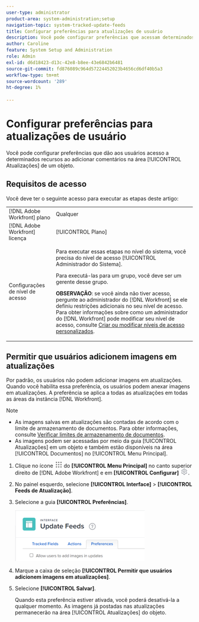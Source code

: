```yaml
---
user-type: administrator
product-area: system-administration;setup
navigation-topic: system-tracked-update-feeds
title: Configurar preferências para atualizações de usuário
description: Você pode configurar preferências que acessam determinados recursos quando os usuários adicionam comentários na área [!UICONTROL Atualizações] de um objeto.
author: Caroline
feature: System Setup and Administration
role: Admin
exl-id: d6d18423-d13c-42e8-b8ee-43e6842b6481
source-git-commit: fd876089c964d57224452023b4656cd6df40b5a3
workflow-type: tm+mt
source-wordcount: '289'
ht-degree: 1%

---
```


# Configurar preferências para atualizações de usuário

Você pode configurar preferências que dão aos usuários acesso a determinados recursos ao adicionar comentários na área [!UICONTROL Atualizações] de um objeto.

## Requisitos de acesso

Você deve ter o seguinte acesso para executar as etapas deste artigo:

<table style="table-layout:auto"> 
 <col> 
 <col> 
 <tbody> 
  <tr> 
   <td role="rowheader">[!DNL Adobe Workfront] plano</td> 
   <td>Qualquer</td> 
  </tr> 
  <tr> 
   <td role="rowheader">[!DNL Adobe Workfront] licença</td> 
   <td>[!UICONTROL Plano]</td> 
  </tr> 
  <tr> 
   <td role="rowheader">Configurações de nível de acesso</td> 
   <td> <p>Para executar essas etapas no nível do sistema, você precisa do nível de acesso [!UICONTROL Administrador do Sistema].</p><p>Para executá-las para um grupo, você deve ser um gerente desse grupo.</p> <p><b>OBSERVAÇÃO</b>: se você ainda não tiver acesso, pergunte ao administrador do [!DNL Workfront] se ele definiu restrições adicionais no seu nível de acesso. Para obter informações sobre como um administrador do [!DNL Workfront] pode modificar seu nível de acesso, consulte <a href="../../../administration-and-setup/add-users/configure-and-grant-access/create-modify-access-levels.md" class="MCXref xref">Criar ou modificar níveis de acesso personalizados</a>.</p> </td> 
  </tr> 
 </tbody> 
</table>

## Permitir que usuários adicionem imagens em atualizações

Por padrão, os usuários não podem adicionar imagens em atualizações. Quando você habilita essa preferência, os usuários podem anexar imagens em atualizações. A preferência se aplica a todas as atualizações em todas as áreas da instância [!DNL Workfront].

>[!NOTE]
>
>* As imagens salvas em atualizações são contadas de acordo com o limite de armazenamento de documentos. Para obter informações, consulte [Verificar limites de armazenamento de documentos](../../../documents/managing-documents/check-document-storage.md).
>* As imagens podem ser acessadas por meio da guia [!UICONTROL Atualizações] em um objeto e também estão disponíveis na área [!UICONTROL Documentos] no [!UICONTROL Menu Principal].
>

1. Clique no ícone ![](assets/main-menu-icon.png) do **[!UICONTROL Menu Principal]** no canto superior direito de [!DNL Adobe Workfront] e em **[!UICONTROL Configurar]** ![](assets/gear-icon-settings.png).
1. No painel esquerdo, selecione **[!UICONTROL Interface]** > **[!UICONTROL Feeds de Atualização]**.
1. Selecione a guia **[!UICONTROL Preferências]**.

   ![Preferências do usuário para feeds de atualização](assets/updatefeeds-preferences-350x137.png)

1. Marque a caixa de seleção **[!UICONTROL Permitir que usuários adicionem imagens em atualizações]**.
1. Selecione **[!UICONTROL Salvar]**.

   Quando esta preferência estiver ativada, você poderá desativá-la a qualquer momento. As imagens já postadas nas atualizações permanecerão na área [!UICONTROL Atualizações] do objeto.
